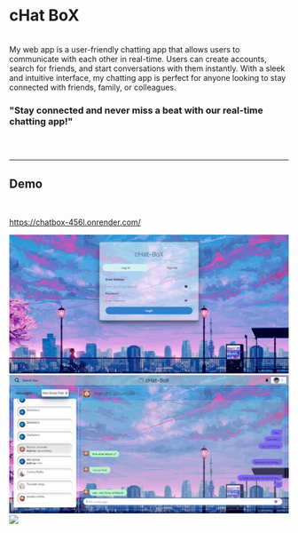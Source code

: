 cHat BoX
=====
<br>
My web app is a user-friendly chatting app that allows users to communicate with each other in real-time. Users can create accounts, search for friends, and start conversations with them instantly. With a sleek and intuitive interface, my chatting app is perfect for anyone looking to stay connected with friends, family, or colleagues.

<br>
<h3>
"Stay connected and never miss a beat with our real-time chatting app!"
<h3>
<br>
<hr>
<h2>Demo</h2>
<br>

https://chatbox-456l.onrender.com/

![](https://github.com/Avijit-roy/Chat-box/blob/main/Screenshots/Screenshot%202023-05-05%20211053.png)
![](https://github.com/Avijit-roy/Chat-box/blob/main/Screenshots/Screenshot%202023-05-05%20211550.png)
![](https://github.com/Avijit-roy/Chat-box/blob/main/Screenshots/Screenshot%202023-05-05%20211030.png)
